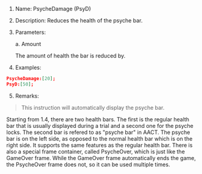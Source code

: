 1. Name: PsycheDamage (PsyD)

2. Description: Reduces the health of the psyche bar.

3. Parameters:

    a. Amount

    The amount of health the bar is reduced by.
4. Examples:
```json
PsycheDamage:[20];
PsyD:[50];
```

5. Remarks:
>This instruction will automatically display the psyche bar.
>
 Starting from 1.4, there are two health bars. The first is the regular health bar that is usually displayed during a trial and a second one for the psyche locks. The second bar is refered to as "psyche bar" in AACT. The psyche bar is on the left side, as opposed to the normal health bar which is on the right side. It supports the same features as the regular health bar. There is also a special frame container, called PsycheOver, which is just like the GameOver frame. While the GameOver frame automatically ends the game, the PsycheOver frame does not, so it can be used multiple times.